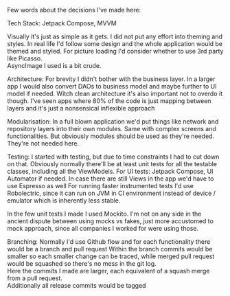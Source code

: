 Few words about the decisions I've made here: 

Tech Stack: 
Jetpack Compose, MVVM

Visually it's just as simple as it gets. I did not put any effort into theming and styles. 
In real life I'd follow some design and the whole application would be themed and styled. 
For picture loading I'd consider whether to use 3rd party like Picasso.  
AsyncImage I used is a bit crude. 

Architecture: 
For brevity I didn't bother with the business layer. In a larger app I would also convert DAOs to business model
and maybe further to UI model if needed. Witch clean architecture it's also important not to overdo it though. 
I've seen apps where 80% of the code is just mapping between layers and it's just a nonsensical inflexible approach

Modularisation: 
In a full blown application we'd put things like network and repository layers into their own modules. 
Same with complex screens and functionalities. 
But obviously modules should be used as they're needed. They're not needed here.  

Testing: 
I started with testing, but due to time constraints I had to cut down on that. 
Obviously normally there'll be at least unit tests for all the testable classes, including all the 
ViewModels. For UI tests: Jetpack Compose, UI Automator if needed. In case there are still Views in the app we'd have to use Espresso as well 
For running faster instrumented tests I'd use Robolectric, since it can run on JVM in CI environment instead of device / emulator which is inherently less stable.

In the few unit tests I made I used Mockito. I'm not on any side in the ancient dispute between using mocks vs fakes, 
just more accustomed to mock approach, since all companies I worked for were using those.   

Branching: 
Normally I'd use Github flow and for each functionality there would be a branch and pull request 
Within the branch commits would be smaller so each smaller change can be traced, 
while merged pull request would be squashed so there's no mess in the git log.   
Here the commits I made are larger, each equivalent of a squash merge from a pull request.  
Additionally all release commits would be tagged


